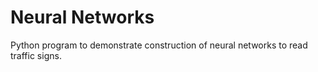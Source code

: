 # Neural Networks
 Python program to demonstrate construction of neural networks to read traffic signs.
